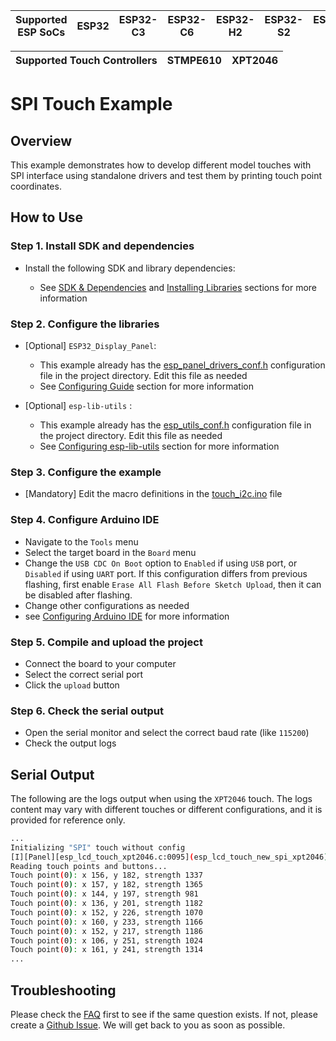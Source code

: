 | Supported ESP SoCs | ESP32 | ESP32-C3 | ESP32-C6 | ESP32-H2 | ESP32-S2 | ESP32-S3 | ESP32-P4 |
| ------------------ | ----- | -------- | -------- | -------- | -------- | -------- | -------- |

| Supported Touch Controllers | STMPE610 | XPT2046 |
| --------------------------- | -------- | ------- |

# SPI Touch Example

## Overview

This example demonstrates how to develop different model touches with SPI interface using standalone drivers and test them by printing touch point coordinates.

## How to Use

### Step 1. Install SDK and dependencies

- Install the following SDK and library dependencies:

  - See [SDK & Dependencies](../../../../../docs/envs/use_with_arduino.md#sdk--dependencies) and [Installing Libraries](../../../../../docs/envs/use_with_arduino.md#installing-libraries) sections for more information

### Step 2. Configure the libraries

- [Optional] `ESP32_Display_Panel`:

  - This example already has the [esp_panel_drivers_conf.h](./esp_panel_drivers_conf.h) configuration file in the project directory. Edit this file as needed
  - See [Configuring Guide](../../../../../docs/envs/use_with_arduino.md#configuration-guide) section for more information

- [Optional] `esp-lib-utils` :

  - This example already has the [esp_utils_conf.h](./esp_utils_conf.h) configuration file in the project directory. Edit this file as needed
  - See [Configuring esp-lib-utils](../../../../../docs/envs/use_with_arduino.md#configuring-esp-lib-utils) section for more information

### Step 3. Configure the example

- [Mandatory] Edit the macro definitions in the [touch_i2c.ino](./touch_i2c.ino) file

### Step 4. Configure Arduino IDE

- Navigate to the `Tools` menu
- Select the target board in the `Board` menu
- Change the `USB CDC On Boot` option to `Enabled` if using `USB` port, or `Disabled` if using `UART` port. If this configuration differs from previous flashing, first enable `Erase All Flash Before Sketch Upload`, then it can be disabled after flashing.
- Change other configurations as needed
- see [Configuring Arduino IDE](../../../../../docs/envs/use_with_arduino.md#configuring-arduino-ide) for more information

### Step 5. Compile and upload the project

- Connect the board to your computer
- Select the correct serial port
- Click the `upload` button

### Step 6. Check the serial output

- Open the serial monitor and select the correct baud rate (like `115200`)
- Check the output logs

## Serial Output

The following are the logs output when using the `XPT2046` touch. The logs content may vary with different touches or different configurations, and it is provided for reference only.

```bash
...
Initializing "SPI" touch without config
[I][Panel][esp_lcd_touch_xpt2046.c:0095](esp_lcd_touch_new_spi_xpt2046): version: 1.0.5
Reading touch points and buttons...
Touch point(0): x 156, y 182, strength 1337
Touch point(0): x 157, y 182, strength 1365
Touch point(0): x 144, y 197, strength 981
Touch point(0): x 136, y 201, strength 1182
Touch point(0): x 152, y 226, strength 1070
Touch point(0): x 160, y 233, strength 1166
Touch point(0): x 152, y 217, strength 1186
Touch point(0): x 106, y 251, strength 1024
Touch point(0): x 161, y 241, strength 1314
...
```

## Troubleshooting

Please check the [FAQ](../../../../../docs/envs/use_with_arduino.md#faq) first to see if the same question exists. If not, please create a [Github Issue](https://github.com/esp-arduino-libs/ESP32_Display_Panel/issues). We will get back to you as soon as possible.
